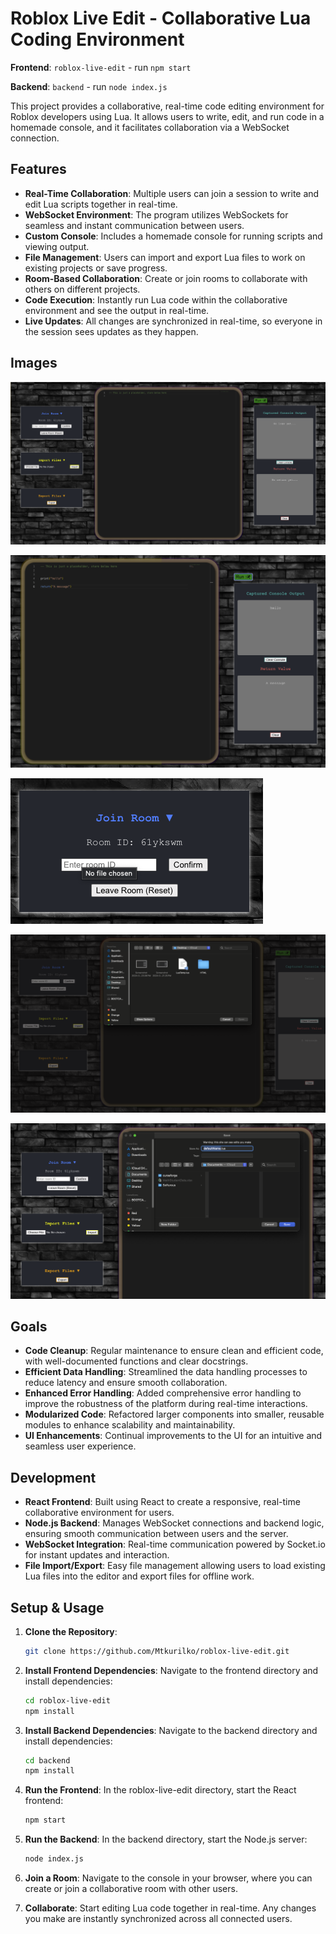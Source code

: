# Roblox Live Edit - Collaborative Lua Coding Environment

**Frontend**: `roblox-live-edit`  - run `npm start`

**Backend**: `backend`  - run `node index.js`

This project provides a collaborative, real-time code editing environment for Roblox developers using Lua. It allows users to write, edit, and run code in a homemade console, and it facilitates collaboration via a WebSocket connection.

## Features

- **Real-Time Collaboration**: Multiple users can join a session to write and edit Lua scripts together in real-time.
- **WebSocket Environment**: The program utilizes WebSockets for seamless and instant communication between users.
- **Custom Console**: Includes a homemade console for running scripts and viewing output.
- **File Management**: Users can import and export Lua files to work on existing projects or save progress.
- **Room-Based Collaboration**: Create or join rooms to collaborate with others on different projects.
- **Code Execution**: Instantly run Lua code within the collaborative environment and see the output in real-time.
- **Live Updates**: All changes are synchronized in real-time, so everyone in the session sees updates as they happen.
  
## Images
![Image 1](public/images/Example%201.png)

![Image 2](public/images/Example%202.png)

![Image 3](public/images/Example%203.png)

![Image 4](public/images/Example%204.png)

![Image 5](public/images/Example%205.png)

## Goals

- **Code Cleanup**: Regular maintenance to ensure clean and efficient code, with well-documented functions and clear docstrings.
- **Efficient Data Handling**: Streamlined the data handling processes to reduce latency and ensure smooth collaboration.
- **Enhanced Error Handling**: Added comprehensive error handling to improve the robustness of the platform during real-time interactions.
- **Modularized Code**: Refactored larger components into smaller, reusable modules to enhance scalability and maintainability.
- **UI Enhancements**: Continual improvements to the UI for an intuitive and seamless user experience.

## Development

- **React Frontend**: Built using React to create a responsive, real-time collaborative environment for users.
- **Node.js Backend**: Manages WebSocket connections and backend logic, ensuring smooth communication between users and the server.
- **WebSocket Integration**: Real-time communication powered by Socket.io for instant updates and interaction.
- **File Import/Export**: Easy file management allowing users to load existing Lua files into the editor and export files for offline work.

## Setup & Usage

1. **Clone the Repository**:
   ```bash
   git clone https://github.com/Mtkurilko/roblox-live-edit.git

2. **Install Frontend Dependencies**:
Navigate to the frontend directory and install dependencies:
   ```bash
   cd roblox-live-edit
   npm install
   
3. **Install Backend Dependencies**:
Navigate to the backend directory and install dependencies:
   ```bash
   cd backend
   npm install
   
4. **Run the Frontend**:
In the roblox-live-edit directory, start the React frontend:
   ```bash
   npm start
   
5. **Run the Backend**:
In the backend directory, start the Node.js server:
   ```bash
   node index.js

6. **Join a Room**:
Navigate to the console in your browser, where you can create or join a collaborative room with other users.

7. **Collaborate**:
Start editing Lua code together in real-time. Any changes you make are instantly synchronized across all connected users.